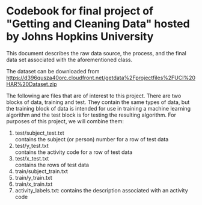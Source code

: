 # Codebook for final project of "Getting and Cleaning Data" hosted by Johns Hopkins University

This document describes the raw data source, the process, and the final data set associated with the aforementioned class.

The dataset can be downloaded from https://d396qusza40orc.cloudfront.net/getdata%2Fprojectfiles%2FUCI%20HAR%20Dataset.zip

<p>The following are files that are of interest to this project.  There are two blocks of data, training and test.  They contain the same types of data, but the training block of data is intended for use in training a machine learning algorithm and the test block is for testing the resulting algorithm.  For purposes of this project, we will combine them:</P>

<ol>
<li> test/subject_test.txt</li>
	contains the subject (or person) number for a row of test data
<li> test/y_test.txt</li>
	contains the activity code for a row of test data
<li> test/x_test.txt</li>
	contains the rows of test data
<li> train/subject_train.txt  
<li> train/y_train.txt
<li> train/x_train.txt  
<li> activity_labels.txt: contains the description associated with an activity code
</ol>
